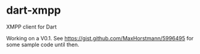 dart-xmpp
=========

XMPP client for Dart

Working on a V0.1. See https://gist.github.com/MaxHorstmann/5996495 for some sample code until then.
